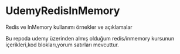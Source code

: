# UdemyRedisInMemory
Redis ve InMemory kullanımı örnekler ve açıklamalar
 
 Bu repoda udemy üzerinden almış olduğum redis/inmemory kursunun içerikleri,kod blokları,yorum satırları mevcuttur.
